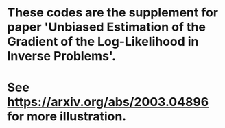 # These codes are the supplement for paper 'Unbiased Estimation of the Gradient of the Log-Likelihood in Inverse Problems'.
# See https://arxiv.org/abs/2003.04896 for more illustration.

